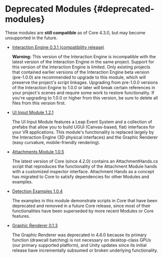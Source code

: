 # Deprecated Modules {#deprecated-modules}

These modules are **still compatible** as of Core 4.3.0, but may become unsupported in the future.
  
- [Interaction Engine 0.3.1 (compatibility release)][ie-beta]

  **Warning:** This version of the Interaction Engine is incompatible with the latest version of the Interaction Engine in the same project. Support for this version of the Interaction Engine is limited. Only existing projects that contained earlier versions of the Interaction Engine beta version (pre-1.0.0) are recommended to upgrade to this module, which will preserve the project's script linkages. Upgrading from pre-1.0.0 versions of the Interaction Engine to 1.0.0 or later will break certain references in your project's scenes and require some work to restore functionality. If you're upgrading to 1.0.0 or higher from this version, be sure to delete all files from this version first.

[ie-beta]: https://developer.leapmotion.com/releases/interaction-engine-031 "(Deprecated) Interaction Engine Beta"

- [UI Input Module 1.2.1][ui-input]

  The UI Input Module features a Leap Event System and a collection of prefabs that allow you to build UGUI (Canvas-based, flat) interfaces for your VR applications. This module's functionality is replaced largely by the Interaction Engine (3D physical interfaces) and the Graphic Renderer (easy curvature, mobile-friendly rendering).
  
[ui-input]: https://developer.leapmotion.com/releases/ui-input-module-121 "(Deprecated) UI Input Module"

- [Attachments Module 1.0.5][attachments-module]

  The latest version of Core (since 4.2.0) contains an AttachmentHands.cs script that reproduces the functionality of the Attachment Module hands with a customized inspector interface. Attachment Hands as a concept has migrated to Core to satisfy dependencies for other Modules and examples.

[attachments-module]: https://developer.leapmotion.com/releases/attachments-module "(Deprecated) Attachments Module"

- [Detection Examples 1.0.4][detection-utilities]

  The examples in this module demonstrate scripts in Core that have been deprecated and removed in a future Core release, since most of their functionalities have been superseded by more recent Modules or Core features.

[detection-utilities]: https://developer.leapmotion.com/releases/detection-examples-104 "(Deprecated) Detection Utilities"

- [Graphic Renderer 0.1.3][graphic-renderer]

  The Graphic Renderer was deprecated in 4.6.0 because its primary function (drawcall batching) is not necessary on desktop-class GPUs (our primary supported platform), and Unity updates since its initial release have incrementally subsumed or broken underlying functionality.

[graphic-renderer]: https://leapmotion.github.io/UnityModules/graphic-renderer.html "(Deprecated) Graphic Renderer"
